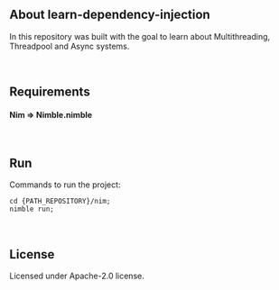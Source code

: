 ## About learn-dependency-injection

In this repository was built with the goal to learn about Multithreading, Threadpool and Async systems.

&nbsp;


## Requirements

#### Nim => Nimble.nimble

&nbsp;


## Run

Commands to run the project:

```
cd {PATH_REPOSITORY}/nim;
nimble run;
```

&nbsp;


## License

Licensed under Apache-2.0 license.